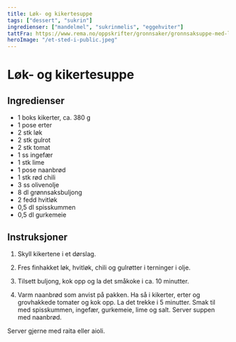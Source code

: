 ```yaml
---
title: Løk- og kikertesuppe
tags: ["dessert", "sukrin"]
ingredienser: ["mandelmel", "sukrinmelis", "eggehviter"]
tattFra: https://www.rema.no/oppskrifter/gronnsaker/gronnsaksuppe-med-lok-og-kikerter/
heroImage: "/et-sted-i-public.jpeg"
---
```


# Løk- og kikertesuppe

## Ingredienser

- 1 boks kikerter, ca. 380 g
- 1 pose erter
- 2 stk løk
- 2 stk gulrot
- 2 stk tomat
- 1 ss ingefær
- 1 stk lime
- 1 pose naanbrød
- 1 stk rød chili
- 3 ss olivenolje
- 8 dl grønnsaksbuljong
- 2 fedd hvitløk
- 0,5 dl spisskummen
- 0,5 dl gurkemeie

## Instruksjoner

1. Skyll kikertene i et dørslag.

2. Fres finhakket løk, hvitløk, chili og gulrøtter i terninger i olje.

3. Tilsett buljong, kok opp og la det småkoke i ca. 10 minutter.

4. Varm naanbrød som anvist på pakken. Ha så i kikerter, erter og grovhakkede tomater og kok opp. La det trekke i 5 minutter. Smak til med spisskummen, ingefær, gurkemeie, lime og salt. Server suppen med naanbrød.

Server gjerne med raita eller aioli.
